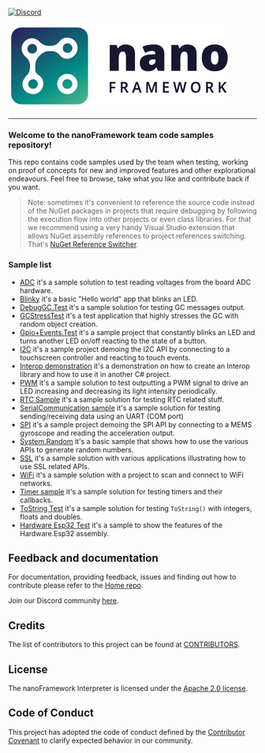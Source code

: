 [![Discord](https://img.shields.io/discord/478725473862549535.svg)](https://discord.gg/gCyBu8T)


![nanoFramework logo](https://github.com/nanoframework/Home/blob/master/resources/logo/nanoFramework-repo-logo.png)

-----

### Welcome to the **nanoFramework** team code samples repository!


This repo contains code samples used by the team when testing, working on proof of concepts for new and improved features and other explorational endeavours.
Feel free to browse, take what you like and contribute back if you want.

> Note: sometimes it's convenient to reference the source code instead of the NuGet packages in projects that require debugging by following the execution flow into other projects or even class libraries. For that we recommend using a very handy Visual Studio extension that allows NuGet assembly references to project references switching. That's [NuGet Reference Switcher](https://github.com/rsuter/NuGetReferenceSwitcher).

### Sample list

* [ADC](ADC) it's a sample solution to test reading voltages from the board ADC hardware.
* [Blinky](Blinky) it's a basic "Hello world" app that blinks an LED.
* [DebugGC.Test](DebugGC.Test) it's a sample solution for testing GC messages output.
* [GCStressTest](GCStressTest) it's a test application that highly stresses the GC with random object creation.
* [Gpio+Events.Test](Gpio+Events.Test) it's a sample project that constantly blinks an LED and turns another LED on/off reacting to the state of a button.
* [I2C](I2C) it's a sample project demoing the I2C API by connecting to a touchscreen controller and reacting to touch events.
* [Interop demonstration](Interop) it's a demonstration on how to create an Interop library and how to use it in another C# project.
* [PWM](PWM) it's a sample solution to test outputting a PWM signal to drive an LED increasing and decreasing its light intensity periodically.
* [RTC Sample](RTC) it's a sample solution for testing RTC related stuff.
* [SerialCommunication sample](/SerialCommunication) it's a sample solution for testing sending/receiving data using an UART (COM port)
* [SPI](SPI) it's a sample project demoing the SPI API by connecting to a MEMS gyroscope and reading the acceleration output.
* [System.Random](System.Random) it's a basic sample that shows how to use the various APIs to generate random numbers.
* [SSL](SSL) it's a sample solution with various applications illustrating how to use SSL related APIs.
* [WiFi](WiFi) it's a sample solution with a project to scan and connect to WiFi networks.
* [Timer sample](/Timer) it's a sample solution for testing timers and their callbacks.
* [ToString Test](ToStringTest) it's a sample solution for testing `ToString()` with integers, floats and doubles.
* [Hardware Esp32 Test](HardwareEsp32) it's a sample to show the features of the Hardware.Esp32 assembly.

## Feedback and documentation

For documentation, providing feedback, issues and finding out how to contribute please refer to the [Home repo](https://github.com/nanoframework/Home).

Join our Discord community [here](https://discord.gg/gCyBu8T).


## Credits

The list of contributors to this project can be found at [CONTRIBUTORS](https://github.com/nanoframework/Home/blob/master/CONTRIBUTORS.md).


## License

The nanoFramework Interpreter is licensed under the [Apache 2.0 license](http://www.apache.org/licenses/LICENSE-2.0).


## Code of Conduct
This project has adopted the code of conduct defined by the [Contributor Covenant](http://contributor-covenant.org/)
to clarify expected behavior in our community.
